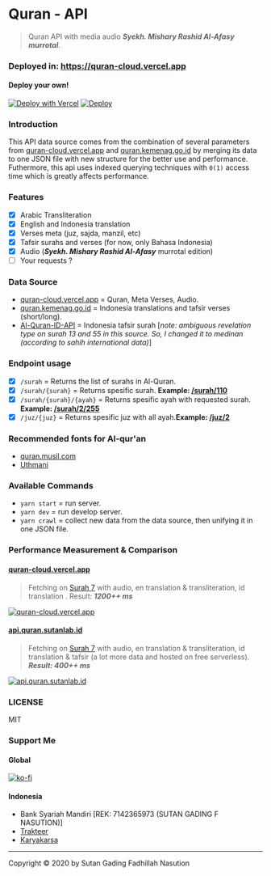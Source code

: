 # Quran - API


> Quran API with media audio ***Syekh. Mishary Rashid Al-Afasy murrotal***.

### Deployed in: https://quran-cloud.vercel.app 
#### Deploy your own!
[![Deploy with Vercel](https://vercel.com/button)](https://vercel.com/new/git/external?repository-url=https%3A%2F%2Fgithub.com%2Fsutanlab%2Fquran-api)
[![Deploy](https://www.herokucdn.com/deploy/button.svg)](https://heroku.com/deploy?template=https://github.com/afrizaloky/quran-api/tree/heroku-deploy)

### Introduction
This API data source comes from the combination of several parameters from [quran-cloud.vercel.app](https://quran-cloud.vercel.app) and [quran.kemenag.go.id](https://quran.kemenag.go.id) by merging its data to one JSON file with new structure for the better use and performance. Futhermore, this api uses indexed querying techniques with `0(1)` access time which is greatly affects performance.

### Features
- [x] Arabic Transliteration
- [x] English and Indonesia translation
- [x] Verses meta (juz, sajda, manzil, etc)
- [x] Tafsir surahs and verses (for now, only Bahasa Indonesia)
- [x] Audio (***Syekh. Mishary Rashid Al-Afasy*** murrotal edition)
- [ ] Your requests ?

### Data Source
- [quran-cloud.vercel.app](https://quran-cloud.vercel.app) = Quran, Meta Verses, Audio.
- [quran.kemenag.go.id](https://quran.kemenag.go.id) = Indonesia translations and tafsir verses (short/long).
- [Al-Quran-ID-API](https://github.com/bachors/Al-Quran-ID-API) = Indonesia tafsir surah [*note: ambiguous revelation type on surah 13 and 55 in this source. So, I changed it to medinan (according to sahih international data)*]

### Endpoint usage
- [x] `/surah` = Returns the list of surahs in Al-Quran.
- [x] `/surah/{surah}` = Returns spesific surah. **Example: [/surah/110](https://api.quran.sutanlab.id/surah/110)**
- [x] `/surah/{surah}/{ayah}` = Returns spesific ayah with requested surah. **Example: [/surah/2/255](https://api.quran.sutanlab.id/surah/2/255)**
- [x] `/juz/{juz}` = Returns spesific juz with all ayah.**Example: [/juz/2](https://api.quran.sutanlab.id/juz/2)**

### Recommended fonts for Al-qur'an 
- [quran.musil.com](http://quran.mursil.com/Web-Print-Publishing-Quran-Text-Graphics-Fonts-and-Downloads/fonts-optimized-for-quran)
- [Uthmani](https://groups.google.com/forum/#!topic/colteachers/Y6iKganK0tQ)

### Available Commands
- `yarn start` = run server.
- `yarn dev` = run develop server.
- `yarn crawl` = collect new data from the data source, then unifying it in one JSON file.

### Performance Measurement & Comparison

#### [quran-cloud.vercel.app](https://quran-cloud.vercel.app)

> Fetching on [Surah 7](https://quran-cloud.vercel.app/surah/7/editions/quran-simple-enhanced,ar.alafasy,en.transliteration,en.sahih,id.indonesian) with audio, en translation & transliteration, id translation . Result: ***1200++ ms***

[![quran-cloud.vercel.app](https://raw.githubusercontent.com/sutanlab/quran-api/master/screenshots/api.alquran.cloud.jpeg)](https://raw.githubusercontent.com/sutanlab/quran-api/master/screenshots/api.alquran.cloud.jpeg)

#### [api.quran.sutanlab.id](https://api.quran.sutanlab.id) 

> Fetching on [Surah 7](https://api.quran.sutanlab.id/surah/7) with audio, en translation & transliteration, id translation & tafsir (a lot more data and hosted on free serverless). ***Result: 400++ ms***

[![api.quran.sutanlab.id](https://raw.githubusercontent.com/sutanlab/quran-api/master/screenshots/api.quran.sutanlab.id.jpeg)](https://raw.githubusercontent.com/sutanlab/quran-api/master/screenshots/api.quran.sutanlab.id.jpeg)

### LICENSE
MIT

### Support Me

#### Global
[![ko-fi](https://www.ko-fi.com/img/githubbutton_sm.svg)](https://ko-fi.com/B0B71P7PB)

#### Indonesia
- Bank Syariah Mandiri [REK: 7142365973 (SUTAN GADING F NASUTION)]
- [Trakteer](https://trakteer.id/sutanlab)
- [Karyakarsa](https://karyakarsa.com/sutanlab)

---
Copyright © 2020 by Sutan Gading Fadhillah Nasution
